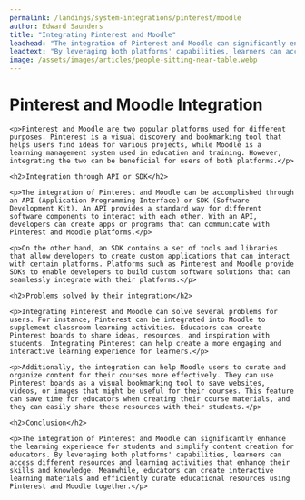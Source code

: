```yaml
---
permalink: /landings/system-integrations/pinterest/moodle
author: Edward Saunders
title: "Integrating Pinterest and Moodle"
leadhead: "The integration of Pinterest and Moodle can significantly enhance the learning experience for students and simplify content creation for educators"
leadtext: "By leveraging both platforms' capabilities, learners can access different resources and learning activities that enhance their skills and knowledge. Meanwhile, educators can create interactive learning materials and efficiently curate educational resources using Pinterest and Moodle together."
image: /assets/images/articles/people-sitting-near-table.webp
---
```

<div class="arttext">	<h1>Pinterest and Moodle Integration</h1>

	<p>Pinterest and Moodle are two popular platforms used for different purposes. Pinterest is a visual discovery and bookmarking tool that helps users find ideas for various projects, while Moodle is a learning management system used in education and training. However, integrating the two can be beneficial for users of both platforms.</p>

	<h2>Integration through API or SDK</h2>

	<p>The integration of Pinterest and Moodle can be accomplished through an API (Application Programming Interface) or SDK (Software Development Kit). An API provides a standard way for different software components to interact with each other. With an API, developers can create apps or programs that can communicate with Pinterest and Moodle platforms.</p>

	<p>On the other hand, an SDK contains a set of tools and libraries that allow developers to create custom applications that can interact with certain platforms. Platforms such as Pinterest and Moodle provide SDKs to enable developers to build custom software solutions that can seamlessly integrate with their platforms.</p>

	<h2>Problems solved by their integration</h2>

	<p>Integrating Pinterest and Moodle can solve several problems for users. For instance, Pinterest can be integrated into Moodle to supplement classroom learning activities. Educators can create Pinterest boards to share ideas, resources, and inspiration with students. Integrating Pinterest can help create a more engaging and interactive learning experience for learners.</p>

	<p>Additionally, the integration can help Moodle users to curate and organize content for their courses more effectively. They can use Pinterest boards as a visual bookmarking tool to save websites, videos, or images that might be useful for their courses. This feature can save time for educators when creating their course materials, and they can easily share these resources with their students.</p>

	<h2>Conclusion</h2>

	<p>The integration of Pinterest and Moodle can significantly enhance the learning experience for students and simplify content creation for educators. By leveraging both platforms' capabilities, learners can access different resources and learning activities that enhance their skills and knowledge. Meanwhile, educators can create interactive learning materials and efficiently curate educational resources using Pinterest and Moodle together.</p>

</div>